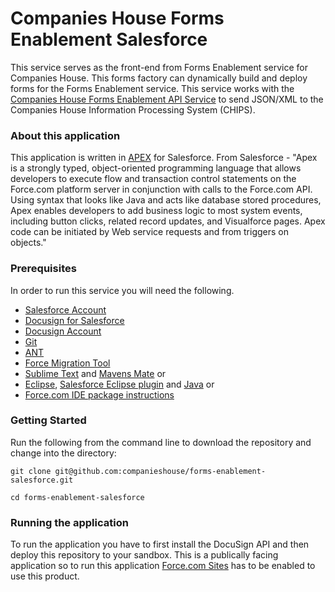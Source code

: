 

Companies House Forms Enablement Salesforce
=====================

This service serves as the front-end from Forms Enablement service for Companies House. This forms factory can dynamically build and deploy forms for the Forms Enablement service. This service works with the [Companies House Forms Enablement API Service](https://github.com/companieshouse/forms-enablement-api) to send JSON/XML to the Companies House Information Processing System (CHIPS).

### About this application

This application is written in [APEX](https://developer.salesforce.com/docs/atlas.en-us.apexcode.meta/apexcode/) for Salesforce. From Salesforce - "Apex is a strongly typed, object-oriented programming language that allows developers to execute flow and transaction control statements on the Force.com platform server in conjunction with calls to the Force.com​ API. Using syntax that looks like Java and acts like database stored procedures, Apex enables developers to add business logic to most system events, including button clicks, related record updates, and Visualforce pages. Apex code can be initiated by Web service requests and from triggers on objects."

### Prerequisites

In order to run this service you will need the following.

- [Salesforce Account](https://developer.salesforce.com/signup)
- [Docusign for Salesforce](https://maven.apache.org/download.cgi)
- [Docusign Account](https://github.com/docusign/docusign-soap-sdk)
- [Git](https://git-scm.com/downloads)
- [ANT](http://ant.apache.org/)
- [Force Migration Tool](https://developer.salesforce.com/docs/atlas.en-us.apexcode.meta/apexcode/apex_deploying_ant.htm)
- [Sublime Text](https://www.sublimetext.com/) and [Mavens Mate](http://mavensmate.com/)
 or
- [Eclipse](https://eclipse.org/), [Salesforce Eclipse plugin](https://developer.salesforce.com/page/Force.com_IDE_Installation) and [Java](http://www.oracle.com/technetwork/java/javase/downloads/index.html)
or
- [Force.com IDE package instructions](https://developer.salesforce.com/page/Force.com_IDE_Installation)

### Getting Started

Run the following from the command line to download the repository and change into the directory:

```
git clone git@github.com:companieshouse/forms-enablement-salesforce.git

cd forms-enablement-salesforce
```


### Running the application

To run the application you have to first install the DocuSign API and then deploy this repository to your sandbox. This is a publically facing application so to run this application [Force.com Sites](https://developer.salesforce.com/page/Sites) has to be enabled to use this product.
